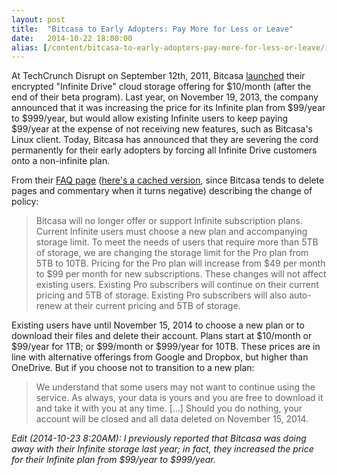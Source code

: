 ```yaml
---
layout: post
title:  "Bitcasa to Early Adopters: Pay More for Less or Leave"
date:   2014-10-22 18:00:00
alias: [/content/bitcasa-to-early-adopters-pay-more-for-less-or-leave/index.html]
---
```


At TechCrunch Disrupt on September 12th, 2011, Bitcasa [launched](http://thenextweb.com/apps/2011/09/23/bitcasa-infinite-storage-comes-to-your-desktop-but-so-do-big-questions/) their encrypted "Infinite Drive" cloud storage offering for $10/month (after the end of their beta program). Last year, on November 19, 2013, the company announced that it was increasing the price for its Infinite plan from $99/year to $999/year, but would allow existing Infinite users to keep paying $99/year at the expense of not receiving new features, such as Bitcasa's Linux client. Today, Bitcasa has announced that they are severing the cord permanently for their early adopters by forcing all Infinite Drive customers onto a non-infinite plan.

From their [FAQ page](https://support.bitcasa.com/hc/en-us/articles/203936983) ([here's a cached version](https://web.archive.org/web/20141022214551/https://support.bitcasa.com/hc/en-us/articles/203936983), since Bitcasa tends to delete pages and commentary when it turns negative) describing the change of policy:

> Bitcasa will no longer offer or support Infinite subscription plans. Current Infinite users must choose a new plan and accompanying storage limit. To meet the needs of users that require more than 5TB of storage, we are changing the storage limit for the Pro plan from 5TB to 10TB. Pricing for the Pro plan will increase from $49 per month to $99 per month for new subscriptions. These changes will not affect existing users. Existing Pro subscribers will continue on their current pricing and 5TB of storage. Existing Pro subscribers will also auto-renew at their current pricing and 5TB of storage.

<!--adsense bitcasa1-->

Existing users have until November 15, 2014 to choose a new plan or to download their files and delete their account. Plans start at $10/month or $99/year for 1TB; or $99/month or $999/year for 10TB. These prices are in line with alternative offerings from Google and Dropbox, but higher than OneDrive. But if you choose not to transition to a new plan:

> We understand that some users may not want to continue using the service. As always, your data is yours and you are free to download it and take it with you at any time. [...] Should you do nothing, your account will be closed and all data deleted on November 15, 2014.

*Edit (2014-10-23 8:20AM): I previously reported that Bitcasa was doing away with their Infinite storage last year; in fact, they increased the price for their Infinite plan from $99/year to $999/year.*

<!--adsense-bitcasa2-->

